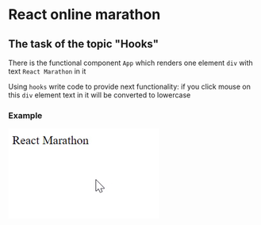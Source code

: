 # React online marathon

## The task of the topic "Hooks"

There is the functional component `App` which renders one element `div` with text `React Marathon` in it

Using `hooks` write code to provide next functionality: if you click mouse on this `div` element text in it will be converted to lowercase

### Example
![](example.gif)
